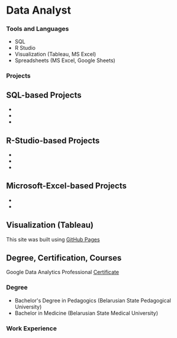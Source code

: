 # Data Analyst 

### Tools and Languages 
- SQL
- R Studio
- Visualization (Tableau, MS Excel)
- Spreadsheets (MS Excel, Google Sheets)

### Projects 

 ## SQL-based Projects 
 -
 -
 -
 ## R-Studio-based Projects 
 -
 -
 -
 ## Microsoft-Excel-based Projects 
 -
 -
 ## Visualization  (Tableau)
 This site was built using [GitHub Pages](https://pages.github.com/)

## Degree, Certification, Courses
Google Data Analytics Professional [Certificate](https://drive.google.com/drive/folders/1lx2AlT4Q1JlAWyDqniGzLD8-My-dsnXZ?usp=sharing)
### Degree
- Bachelor's Degree in Pedagogics (Belarusian State Pedagogical University)
- Bachelor in Medicine (Belarusian State Medical University) 

### Work Experience 
